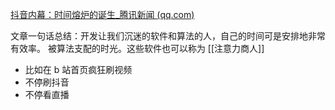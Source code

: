 [抖音内幕：时间熔炉的诞生_腾讯新闻 (qq.com)](https://new.qq.com/omn/20201026/20201026A01KII00.html)

文章一句话总结：开发让我们沉迷的软件和算法的人，自己的时间可是安排地非常有效率。
被算法支配的时光。这些软件也可以称为 [[注意力商人]]
 - 比如在 b 站首页疯狂刷视频
 - 不停刷抖音
 - 不停看直播
